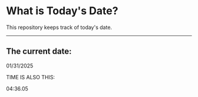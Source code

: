# What is Today's Date?
This repository keeps track of today's date.
* * *
 
## The current date:  
 01/31/2025 
  
  
 TIME IS ALSO THIS: 
  
 04:36.05 
  
  
